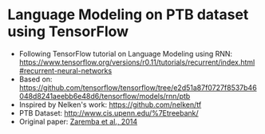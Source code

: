# Language Modeling on PTB dataset using TensorFlow


* Following TensorFlow tutorial on Language Modeling using RNN: https://www.tensorflow.org/versions/r0.11/tutorials/recurrent/index.html#recurrent-neural-networks 
* Based on: https://github.com/tensorflow/tensorflow/tree/e2d51a87f0727f8537b46048d8241aeebb6e48d6/tensorflow/models/rnn/ptb
* Inspired by Nelken's work: https://github.com/nelken/tf
* PTB Dataset: http://www.cis.upenn.edu/%7Etreebank/
* Original paper: [Zaremba et al., 2014](https://arxiv.org/abs/1409.2329)


